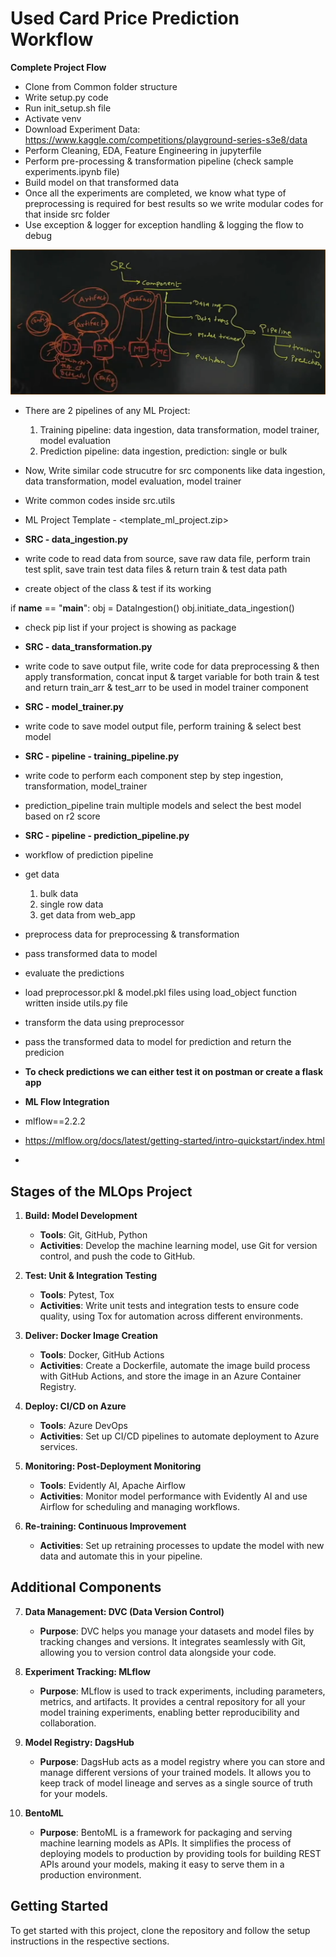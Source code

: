 # Used Card Price Prediction Workflow

**Complete Project Flow**

- Clone from Common folder structure
- Write setup.py code
- Run init_setup.sh file
- Activate venv
- Download Experiment Data: https://www.kaggle.com/competitions/playground-series-s3e8/data
- Perform Cleaning, EDA, Feature Engineering in jupyterfile
- Perform pre-processing & transformation pipeline (check sample experiments.ipynb file)
- Build model on that transformed data
- Once all the experiments are completed, we know what type of preprocessing is required for best results so we write modular codes for that inside src folder
- Use exception & logger for exception handling & logging the flow to debug


![alt text](image.png)

- There are 2 pipelines of any ML Project:
   1. Training pipeline: data ingestion, data transformation, model trainer, model evaluation
   2. Prediction pipeline: data ingestion, prediction: single or bulk

- Now, Write similar code strucutre for src components like data ingestion, data transformation, model evaluation, model trainer
- Write common codes inside src.utils
- ML Project Template - <template_ml_project.zip>


- **SRC - data_ingestion.py**
- write code to read data from source, save raw data file, perform train test split, save train test data files & return train & test data path
- create object of the class & test if its working

if __name__ == "__main__":
    obj = DataIngestion()
    obj.initiate_data_ingestion()

- check pip list if your project is showing as package


- **SRC - data_transformation.py**
- write code to save output file, write code for data preprocessing & then apply transformation, concat input & target variable for both train & test and return train_arr & test_arr to be used in model trainer component


- **SRC - model_trainer.py**
- write code to save model output file, perform training & select best model


- **SRC - pipeline - training_pipeline.py**
- write code to perform each component step by step ingestion, transformation, model_trainer
- prediction_pipeline train multiple models and select the best model based on r2 score


- **SRC - pipeline - prediction_pipeline.py**

- workflow of prediction pipeline
- get data
   1. bulk data
   2. single row data
   3. get data from web_app

- preprocess data for preprocessing & transformation
- pass transformed data to model
- evaluate the predictions

- load preprocessor.pkl & model.pkl files using load_object function written inside utils.py file
- transform the data using preprocessor
- pass the transformed data to model for prediction and return the predicion


- **To check predictions we can either test it on postman or create a flask app**

- **ML Flow Integration**
- mlflow==2.2.2
- https://mlflow.org/docs/latest/getting-started/intro-quickstart/index.html
- 



## Stages of the MLOps Project

1. **Build: Model Development**
   - **Tools**: Git, GitHub, Python
   - **Activities**: Develop the machine learning model, use Git for version control, and push the code to GitHub.

2. **Test: Unit & Integration Testing**
   - **Tools**: Pytest, Tox
   - **Activities**: Write unit tests and integration tests to ensure code quality, using Tox for automation across different environments.

3. **Deliver: Docker Image Creation**
   - **Tools**: Docker, GitHub Actions
   - **Activities**: Create a Dockerfile, automate the image build process with GitHub Actions, and store the image in an Azure Container Registry.

4. **Deploy: CI/CD on Azure**
   - **Tools**: Azure DevOps
   - **Activities**: Set up CI/CD pipelines to automate deployment to Azure services.

5. **Monitoring: Post-Deployment Monitoring**
   - **Tools**: Evidently AI, Apache Airflow
   - **Activities**: Monitor model performance with Evidently AI and use Airflow for scheduling and managing workflows.

6. **Re-training: Continuous Improvement**
   - **Activities**: Set up retraining processes to update the model with new data and automate this in your pipeline.

## Additional Components

7. **Data Management: DVC (Data Version Control)**
   - **Purpose**: DVC helps you manage your datasets and model files by tracking changes and versions. It integrates seamlessly with Git, allowing you to version control data alongside your code.

8. **Experiment Tracking: MLflow**
   - **Purpose**: MLflow is used to track experiments, including parameters, metrics, and artifacts. It provides a central repository for all your model training experiments, enabling better reproducibility and collaboration.

9. **Model Registry: DagsHub**
   - **Purpose**: DagsHub acts as a model registry where you can store and manage different versions of your trained models. It allows you to keep track of model lineage and serves as a single source of truth for your models.

10. **BentoML**
    - **Purpose**: BentoML is a framework for packaging and serving machine learning models as APIs. It simplifies the process of deploying models to production by providing tools for building REST APIs around your models, making it easy to serve them in a production environment.

## Getting Started
To get started with this project, clone the repository and follow the setup instructions in the respective sections.